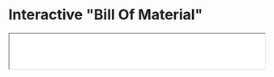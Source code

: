 # Interactive "Bill Of Material"

<iframe 
  src="./bom.html"
  width="100%"
  height="70vh"
></iframe>


